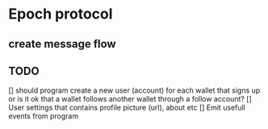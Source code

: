 # Epoch protocol

## create message flow

## TODO

[] should program create a new user (account) for each wallet that signs up or is it ok that a wallet follows another wallet through a follow account?
[] User settings that contains profile picture (url), about etc
[] Emit usefull events from program
